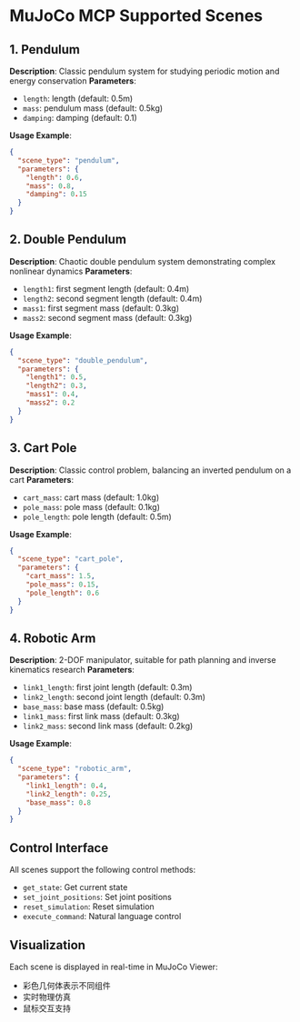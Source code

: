 
# MuJoCo MCP Supported Scenes

## 1. Pendulum
**Description**: Classic pendulum system for studying periodic motion and energy conservation
**Parameters**:
- `length`: length (default: 0.5m)
- `mass`: pendulum mass (default: 0.5kg) 
- `damping`: damping (default: 0.1)

**Usage Example**:
```json
{
  "scene_type": "pendulum",
  "parameters": {
    "length": 0.6,
    "mass": 0.8,
    "damping": 0.15
  }
}
```

## 2. Double Pendulum
**Description**: Chaotic double pendulum system demonstrating complex nonlinear dynamics
**Parameters**:
- `length1`: first segment length (default: 0.4m)
- `length2`: second segment length (default: 0.4m)
- `mass1`: first segment mass (default: 0.3kg)
- `mass2`: second segment mass (default: 0.3kg)

**Usage Example**:
```json
{
  "scene_type": "double_pendulum", 
  "parameters": {
    "length1": 0.5,
    "length2": 0.3,
    "mass1": 0.4,
    "mass2": 0.2
  }
}
```

## 3. Cart Pole
**Description**: Classic control problem, balancing an inverted pendulum on a cart
**Parameters**:
- `cart_mass`: cart mass (default: 1.0kg)
- `pole_mass`: pole mass (default: 0.1kg)
- `pole_length`: pole length (default: 0.5m)

**Usage Example**:
```json
{
  "scene_type": "cart_pole",
  "parameters": {
    "cart_mass": 1.5,
    "pole_mass": 0.15,
    "pole_length": 0.6
  }
}
```

## 4. Robotic Arm
**Description**: 2-DOF manipulator, suitable for path planning and inverse kinematics research
**Parameters**:
- `link1_length`: first joint length (default: 0.3m)
- `link2_length`: second joint length (default: 0.3m)
- `base_mass`: base mass (default: 0.5kg)
- `link1_mass`: first link mass (default: 0.3kg)
- `link2_mass`: second link mass (default: 0.2kg)

**Usage Example**:
```json
{
  "scene_type": "robotic_arm",
  "parameters": {
    "link1_length": 0.4,
    "link2_length": 0.25,
    "base_mass": 0.8
  }
}
```

## Control Interface

All scenes support the following control methods:
- `get_state`: Get current state
- `set_joint_positions`: Set joint positions
- `reset_simulation`: Reset simulation
- `execute_command`: Natural language control

## Visualization

Each scene is displayed in real-time in MuJoCo Viewer:
- 彩色几何体表示不同组件
- 实时物理仿真
- 鼠标交互支持
